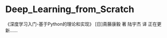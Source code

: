 # Deep_Learning_from_Scratch
《深度学习入门-基于Python的理论和实现》 
            [日]斋藤康毅 著 陆宇杰 译
            正在更新......

